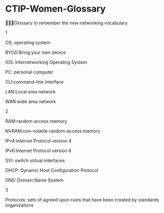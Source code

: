 # CTIP-Women-Glossary
👩‍💻💕Glossary to remember the new networking vocabulary

1


OS: operating system


BYOD:Bring your own device


IOS: Internetworking Operating System


PC: personal computer


CLI:command-line interface


LAN:Local area network


WAN:wide area network


2

RAM:random access memory


NVRAM:non-volatile random-access memory 


IPv4:Internet Protocol version 4 


IPv6:Internet Protocol version 6


SVI: switch virtual interfaces


DHCP: Dynamic Host Configuration Protocol


DNS: Domain Name System



3


Protocols: sets of agreed upon rules that have been created by standards organizations


